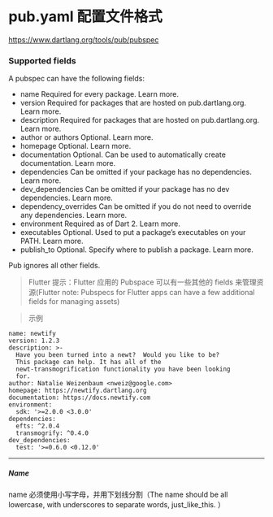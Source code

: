 # pub.yaml 配置文件格式

https://www.dartlang.org/tools/pub/pubspec

### Supported fields
A pubspec can have the following fields:

* name
Required for every package. Learn more.
* version
Required for packages that are hosted on pub.dartlang.org. Learn more.
* description
Required for packages that are hosted on pub.dartlang.org. Learn more.
* author or authors
Optional. Learn more.
* homepage
Optional. Learn more.
* documentation
Optional. Can be used to automatically create documentation. Learn more.
* dependencies
Can be omitted if your package has no dependencies. Learn more.
* dev_dependencies
Can be omitted if your package has no dev dependencies. Learn more.
* dependency_overrides
Can be omitted if you do not need to override any dependencies. Learn more.
* environment
Required as of Dart 2. Learn more.
* executables
Optional. Used to put a package’s executables on your PATH. Learn more.
* publish_to
Optional. Specify where to publish a package. Learn more.

Pub ignores all other fields.

> Flutter 提示：Flutter 应用的 Pubspace 可以有一些其他的 fields 来管理资源(Flutter note: Pubspecs for Flutter apps can have a few additional fields for managing assets)

> 示例

```
name: newtify
version: 1.2.3
description: >-
  Have you been turned into a newt?  Would you like to be?
  This package can help. It has all of the
  newt-transmogrification functionality you have been looking
  for.
author: Natalie Weizenbaum <nweiz@google.com>
homepage: https://newtify.dartlang.org
documentation: https://docs.newtify.com
environment:
  sdk: '>=2.0.0 <3.0.0'
dependencies:
  efts: ^2.0.4
  transmogrify: ^0.4.0
dev_dependencies:
  test: '>=0.6.0 <0.12.0'
```

---

##### Name
name 必须使用小写字母，并用下划线分割（The name should be all lowercase, with underscores to separate words, just_like_this. ）


##### 